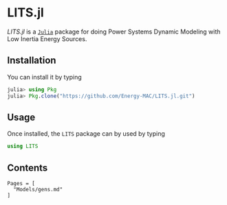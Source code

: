
# LITS.jl

  *LITS.jl* is a [`Julia`](http://www.julialang.org) package for doing Power Systems Dynamic Modeling with Low Inertia Energy Sources.

  ## Installation

  You can install it by typing

  ```julia
julia> using Pkg
julia> Pkg.clone("https://github.com/Energy-MAC/LITS.jl.git")
 ```
 ## Usage

  Once installed, the `LITS` package can by used by typing

  ```julia
 using LITS
 ```


## Contents
```@contents
Pages = [
  "Models/gens.md"
]
```
